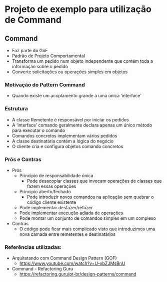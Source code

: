 # Projeto de exemplo para utilização de Command

## Command
- Faz parte do GoF
- Padrão de Projeto Comportamental
- Transforma um pedido num objeto independente que contém toda a informação sobre o pedido
- Converte solicitações ou operações simples em objetos

### Motivação do Pattern Command
- Quando existe um acoplamento grande a uma única ‘interface’

### Estrutura
- A classe Remetente é responsável por iniciar os pedidos
- A ‘interface’ comando geralmente declara apenas um único método para executar o comando
- Comandos concretos implementam vários pedidos
- A classe destinatária contém a lógica do negócio
- O cliente cria e configura objetos comando concretos

### Prós e Contras
- Prós
  - Princípio de responsabilidade única
    - Pode desacoplar classes que invocam operações de classes que fazem essas operações
  - Princípio aberto/fechado
    - Pode introduzir novos comandos na aplicação sem quebrar o código cliente existente
  - Pode implementar desfazer/refazer
  - Pode implementar execução adiada de operações
  - Pode montar um conjunto de comandos simples em um complexo
- Contras
  - O código pode ficar mais complicado visto que introduzimos uma nova camada entre remetentes e destinatários

### Referências utilizadas:
- Arquitetando com Command Design Pattern (GOF)
  - https://www.youtube.com/watch?v=U-xbZJMsBnU
- Command - Refactoring Guru
  - https://refactoring.guru/pt-br/design-patterns/command
